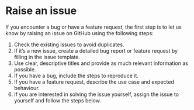 # Raise an issue

If you encounter a bug or have a feature request, the first step is to let us know by raising an issue on GitHub using the following steps:

1. Check the existing issues to avoid duplicates.
2. If it’s a new issue, create a detailed bug report or feature request by filling in the issue template.
3. Use clear, descriptive titles and provide as much relevant information as possible.
4. If you have a bug, include the steps to reproduce it.
5. If you have a feature request, describe the use case and expected behaviour.
6. If you are interested in solving the issue yourself, assign the issue to yourself and follow the steps below.
